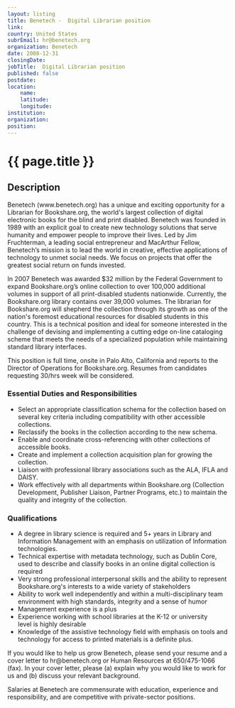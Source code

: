 ```yaml
---
layout: listing
title: Benetech -  Digital Librarian position
link:
country: United States
subrEmail: hr@benetech.org
organization: Benetech 
date: 2008-12-31
closingDate: 
jobTitle:  Digital Librarian position
published: false
postdate:
location:
	name: 
	latitude: 
	longitude: 
institution: 
organization: 
position: 
--- 
```



# {{ page.title }}

## Description





<p>Benetech (www.benetech.org) has a unique and exciting opportunity for a
Librarian for Bookshare.org, the world's largest collection of digital
electronic books for the blind and print disabled. Benetech was founded
in 1989 with an explicit goal to create new technology solutions that
serve humanity and empower people to improve their lives. Led by Jim
Fruchterman, a leading social entrepreneur and MacArthur Fellow,
Benetech’s mission is to lead the world in creative, effective
applications of technology to unmet social needs. We focus on projects
that offer the greatest social return on funds invested.
</p>
<p>

In 2007 Benetech was awarded $32 million by the Federal Government to
expand Bookshare.org’s online collection to over 100,000 additional
volumes in support of all print-disabled students nationwide. Currently,
the Bookshare.org library contains over 39,000 volumes. The librarian
for Bookshare.org will shepherd the collection through its growth as one
of the nation's foremost educational resources for disabled students in
this country. This is a technical position and ideal for someone
interested in the challenge of devising and implementing a cutting edge
on-line cataloging scheme that meets the needs of a specialized
population while maintaining standard library interfaces.
</p>
<p>
This position is full time, onsite in Palo Alto, California and reports
to the Director of Operations for Bookshare.org. Resumes from candidates
requesting 30/hrs week will be considered.
</p>

<h3>Essential Duties and Responsibilities</h3>

<ul>
<li>Select an appropriate classification schema for the collection based
on several key criteria including compatibility with other accessible
collections.</li>

<li> Reclassify the books in the collection according to the new schema.</li>

<li>Enable and coordinate cross-referencing with other collections of
accessible books.</li>

<li>Create and implement a collection acquisition plan for growing the
collection.</li>

<li> Liaison with professional library associations such as the ALA, IFLA
and DAISY.</li>

<li>Work effectively with all departments within Bookshare.org (Collection
Development, Publisher Liaison, Partner Programs, etc.) to maintain the
quality and integrity of the collection.</li>
</ul>

<h3>Qualifications</h3>

<ul>
<li> A degree in library science is required and 5+ years in Library and
Information Management with an emphasis on utilization of Information
technologies.</li> 
<li>  Technical expertise with metadata technology, such as Dublin Core,
used to describe and classify books in an online digital collection is
required</li> 
<li>  Very strong professional interpersonal skills and the ability to
represent Bookshare.org's interests to a wide variety of stakeholders</li> 
<li> Ability to work well independently and within a multi-disciplinary
team environment with high standards, integrity and a sense of humor</li> 
<li>  Management experience is a plus
<li> Experience working with school libraries at the K-12 or university</li> 
level is highly desirable
<li>  Knowledge of the assistive technology field with emphasis on tools and
technology for access to printed materials is a definite plus.</li> 
</ul>

<p>If you would like to help us grow Benetech, please send your resume and
a cover letter to hr@benetech.org or Human Resources at 650/475-1066
(fax). In your cover letter, please (a) explain why you would like to
work for us and (b) discuss your relevant background.
</p>

<p>Salaries at Benetech are commensurate with education, experience and
responsibility, and are competitive with private-sector positions.</p>
